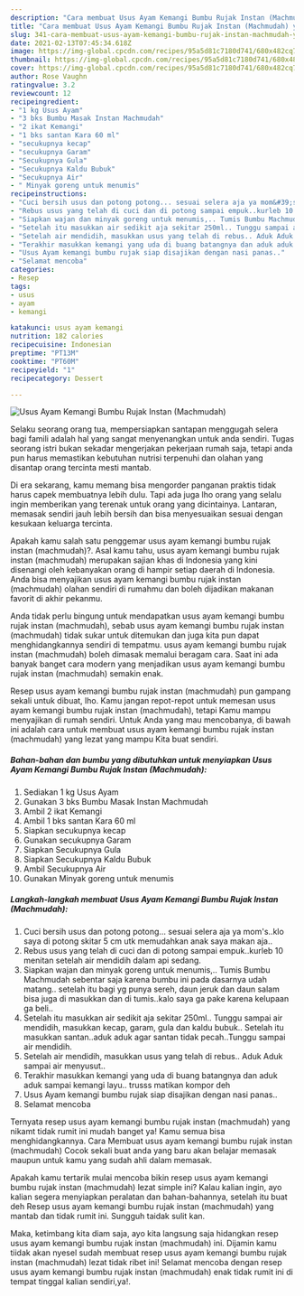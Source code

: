 ```yaml
---
description: "Cara membuat Usus Ayam Kemangi Bumbu Rujak Instan (Machmudah) yang nikmat dan Mudah Dibuat"
title: "Cara membuat Usus Ayam Kemangi Bumbu Rujak Instan (Machmudah) yang nikmat dan Mudah Dibuat"
slug: 341-cara-membuat-usus-ayam-kemangi-bumbu-rujak-instan-machmudah-yang-nikmat-dan-mudah-dibuat
date: 2021-02-13T07:45:34.618Z
image: https://img-global.cpcdn.com/recipes/95a5d81c7180d741/680x482cq70/usus-ayam-kemangi-bumbu-rujak-instan-machmudah-foto-resep-utama.jpg
thumbnail: https://img-global.cpcdn.com/recipes/95a5d81c7180d741/680x482cq70/usus-ayam-kemangi-bumbu-rujak-instan-machmudah-foto-resep-utama.jpg
cover: https://img-global.cpcdn.com/recipes/95a5d81c7180d741/680x482cq70/usus-ayam-kemangi-bumbu-rujak-instan-machmudah-foto-resep-utama.jpg
author: Rose Vaughn
ratingvalue: 3.2
reviewcount: 12
recipeingredient:
- "1 kg Usus Ayam"
- "3 bks Bumbu Masak Instan Machmudah"
- "2 ikat Kemangi"
- "1 bks santan Kara 60 ml"
- "secukupnya kecap"
- "secukupnya Garam"
- "Secukupnya Gula"
- "Secukupnya Kaldu Bubuk"
- "Secukupnya Air"
- " Minyak goreng untuk menumis"
recipeinstructions:
- "Cuci bersih usus dan potong potong... sesuai selera aja ya mom&#39;s..klo saya di potong skitar 5 cm utk memudahkan anak saya makan aja.."
- "Rebus usus yang telah di cuci dan di potong sampai empuk..kurleb 10 menitan setelah air mendidih dalam api sedang."
- "Siapkan wajan dan minyak goreng untuk menumis,.. Tumis Bumbu Machmudah sebentar saja karena bumbu ini pada dasarnya udah matang.. setelah itu bagi yg punya sereh, daun jeruk dan daun salam bisa juga di masukkan dan di tumis..kalo saya ga pake karena kelupaan ga beli.."
- "Setelah itu masukkan air sedikit aja sekitar 250ml.. Tunggu sampai air mendidih, masukkan kecap, garam, gula dan kaldu bubuk.. Setelah itu masukkan santan..aduk aduk agar santan tidak pecah..Tunggu sampai air mendidih."
- "Setelah air mendidih, masukkan usus yang telah di rebus.. Aduk Aduk sampai air menyusut.."
- "Terakhir masukkan kemangi yang uda di buang batangnya dan aduk aduk sampai kemangi layu.. trusss matikan kompor deh"
- "Usus Ayam kemangi bumbu rujak siap disajikan dengan nasi panas.."
- "Selamat mencoba"
categories:
- Resep
tags:
- usus
- ayam
- kemangi

katakunci: usus ayam kemangi 
nutrition: 182 calories
recipecuisine: Indonesian
preptime: "PT13M"
cooktime: "PT60M"
recipeyield: "1"
recipecategory: Dessert

---
```



![Usus Ayam Kemangi Bumbu Rujak Instan (Machmudah)](https://img-global.cpcdn.com/recipes/95a5d81c7180d741/680x482cq70/usus-ayam-kemangi-bumbu-rujak-instan-machmudah-foto-resep-utama.jpg)

Selaku seorang orang tua, mempersiapkan santapan menggugah selera bagi famili adalah hal yang sangat menyenangkan untuk anda sendiri. Tugas seorang istri bukan sekadar mengerjakan pekerjaan rumah saja, tetapi anda pun harus memastikan kebutuhan nutrisi terpenuhi dan olahan yang disantap orang tercinta mesti mantab.

Di era  sekarang, kamu memang bisa mengorder panganan praktis tidak harus capek membuatnya lebih dulu. Tapi ada juga lho orang yang selalu ingin memberikan yang terenak untuk orang yang dicintainya. Lantaran, memasak sendiri jauh lebih bersih dan bisa menyesuaikan sesuai dengan kesukaan keluarga tercinta. 



Apakah kamu salah satu penggemar usus ayam kemangi bumbu rujak instan (machmudah)?. Asal kamu tahu, usus ayam kemangi bumbu rujak instan (machmudah) merupakan sajian khas di Indonesia yang kini disenangi oleh kebanyakan orang di hampir setiap daerah di Indonesia. Anda bisa menyajikan usus ayam kemangi bumbu rujak instan (machmudah) olahan sendiri di rumahmu dan boleh dijadikan makanan favorit di akhir pekanmu.

Anda tidak perlu bingung untuk mendapatkan usus ayam kemangi bumbu rujak instan (machmudah), sebab usus ayam kemangi bumbu rujak instan (machmudah) tidak sukar untuk ditemukan dan juga kita pun dapat menghidangkannya sendiri di tempatmu. usus ayam kemangi bumbu rujak instan (machmudah) boleh dimasak memalui beragam cara. Saat ini ada banyak banget cara modern yang menjadikan usus ayam kemangi bumbu rujak instan (machmudah) semakin enak.

Resep usus ayam kemangi bumbu rujak instan (machmudah) pun gampang sekali untuk dibuat, lho. Kamu jangan repot-repot untuk memesan usus ayam kemangi bumbu rujak instan (machmudah), tetapi Kamu mampu menyajikan di rumah sendiri. Untuk Anda yang mau mencobanya, di bawah ini adalah cara untuk membuat usus ayam kemangi bumbu rujak instan (machmudah) yang lezat yang mampu Kita buat sendiri.

<!--inarticleads1-->

##### Bahan-bahan dan bumbu yang dibutuhkan untuk menyiapkan Usus Ayam Kemangi Bumbu Rujak Instan (Machmudah):

1. Sediakan 1 kg Usus Ayam
1. Gunakan 3 bks Bumbu Masak Instan Machmudah
1. Ambil 2 ikat Kemangi
1. Ambil 1 bks santan Kara 60 ml
1. Siapkan secukupnya kecap
1. Gunakan secukupnya Garam
1. Siapkan Secukupnya Gula
1. Siapkan Secukupnya Kaldu Bubuk
1. Ambil Secukupnya Air
1. Gunakan  Minyak goreng untuk menumis




<!--inarticleads2-->

##### Langkah-langkah membuat Usus Ayam Kemangi Bumbu Rujak Instan (Machmudah):

1. Cuci bersih usus dan potong potong... sesuai selera aja ya mom&#39;s..klo saya di potong skitar 5 cm utk memudahkan anak saya makan aja..
1. Rebus usus yang telah di cuci dan di potong sampai empuk..kurleb 10 menitan setelah air mendidih dalam api sedang.
1. Siapkan wajan dan minyak goreng untuk menumis,.. Tumis Bumbu Machmudah sebentar saja karena bumbu ini pada dasarnya udah matang.. setelah itu bagi yg punya sereh, daun jeruk dan daun salam bisa juga di masukkan dan di tumis..kalo saya ga pake karena kelupaan ga beli..
1. Setelah itu masukkan air sedikit aja sekitar 250ml.. Tunggu sampai air mendidih, masukkan kecap, garam, gula dan kaldu bubuk.. Setelah itu masukkan santan..aduk aduk agar santan tidak pecah..Tunggu sampai air mendidih.
1. Setelah air mendidih, masukkan usus yang telah di rebus.. Aduk Aduk sampai air menyusut..
1. Terakhir masukkan kemangi yang uda di buang batangnya dan aduk aduk sampai kemangi layu.. trusss matikan kompor deh
1. Usus Ayam kemangi bumbu rujak siap disajikan dengan nasi panas..
1. Selamat mencoba




Ternyata resep usus ayam kemangi bumbu rujak instan (machmudah) yang nikamt tidak rumit ini mudah banget ya! Kamu semua bisa menghidangkannya. Cara Membuat usus ayam kemangi bumbu rujak instan (machmudah) Cocok sekali buat anda yang baru akan belajar memasak maupun untuk kamu yang sudah ahli dalam memasak.

Apakah kamu tertarik mulai mencoba bikin resep usus ayam kemangi bumbu rujak instan (machmudah) lezat simple ini? Kalau kalian ingin, ayo kalian segera menyiapkan peralatan dan bahan-bahannya, setelah itu buat deh Resep usus ayam kemangi bumbu rujak instan (machmudah) yang mantab dan tidak rumit ini. Sungguh taidak sulit kan. 

Maka, ketimbang kita diam saja, ayo kita langsung saja hidangkan resep usus ayam kemangi bumbu rujak instan (machmudah) ini. Dijamin kamu tiidak akan nyesel sudah membuat resep usus ayam kemangi bumbu rujak instan (machmudah) lezat tidak ribet ini! Selamat mencoba dengan resep usus ayam kemangi bumbu rujak instan (machmudah) enak tidak rumit ini di tempat tinggal kalian sendiri,ya!.

